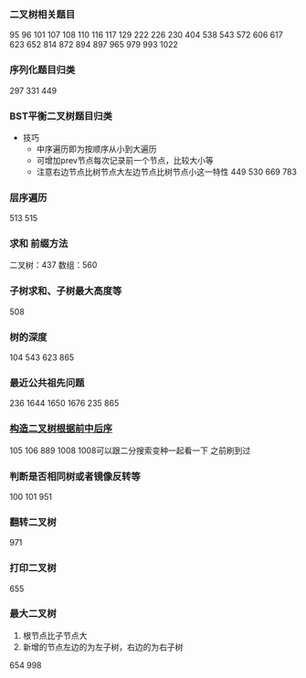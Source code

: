 
### 二叉树相关题目


95 96 101 107 108 110 116 117 129 222 226 230 404 538 543 572 606 617 623 652 814 872 894 897 965 979 993 1022
 
### 序列化题目归类

297 331 449

### BST平衡二叉树题目归类

- 技巧
  - 中序遍历即为按顺序从小到大遍历
  - 可增加prev节点每次记录前一个节点，比较大小等
  - 注意右边节点比树节点大左边节点比树节点小这一特性
449 530 669 783

### 层序遍历

513 515

### 求和 前缀方法

二叉树：437 数组：560

### 子树求和、子树最大高度等

508

### 树的深度

104 543 623 865

### 最近公共祖先问题

236 1644 1650 1676 235 865

### [构造二叉树根据前中后序](https://labuladong.github.io/algo/2/19/35/)

105 106 889 1008
1008可以跟二分搜索变种一起看一下 之前刷到过

### 判断是否相同树或者镜像反转等

100 101 951

### 翻转二叉树

971
### 打印二叉树

655

### 最大二叉树

1. 根节点比子节点大
2. 新增的节点左边的为左子树，右边的为右子树

654 998
